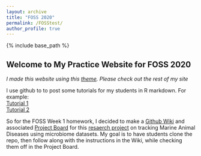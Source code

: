 ```yaml
---
layout: archive
title: "FOSS 2020"
permalink: /FOSStest/
author_profile: true
---
```


{% include base_path %}


## Welcome to My Practice Website for FOSS 2020

*I made this website using this [theme](https://academicpages.github.io/). Please check out the rest of my site*

I use github to to post some tutorials for my students in R markdown. For example:  
[Tutorial 1](https://lizsuter.github.io/files/PRJNA421986_PacificOyster_Dada2_postanalysis.html)  
[Tutorial 2](https://lizsuter.github.io/files/PRJNA421986_PacificOyster_QIIME2_postanalysis.html)

So for the FOSS Week 1 homework, I decided to make a [Github Wiki](https://github.com/lizsuter/MarineAnimalDisease/wiki) and associated [Project Board](https://github.com/lizsuter/MarineAnimalDisease/projects/1) for this [resaerch project](https://github.com/lizsuter/MarineAnimalDisease) on tracking Marine Animal Diseases using microbiome datasets. My goal is to have students clone the repo, then follow along with the instructions in the Wiki, while checking them off in the Project Board.



